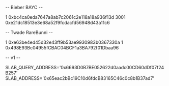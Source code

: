 -- Bieber BAYC --

1
0xbc4ca0eda7647a8ab7c2061c2e118a18a936f13d
3001
0xe21dc18513e3e68a52f9fcdacfd56948d43a11c6


-- Twade RareBunni --

1
0xe63be4ed45d32e43ff9b53ae9930983b0367330a
1
0x498E93Bc04955fCBAC04BCF1a3BA792f01Dbaa96



-- v1 --

SLAB_QUERY_ADDRESS='0x6693D0B7BE052622d0aadc00CD60dDf07f24B257'
SLAB_ADDRESS='0x65eac2bBc19C10d6fdcB83165C46c0c8b1B37ad7'